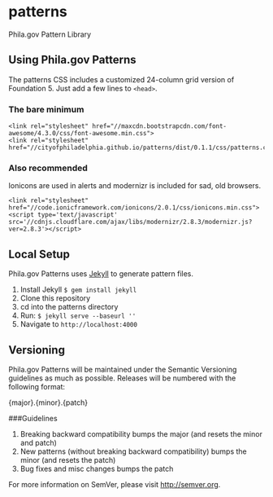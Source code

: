 # patterns

Phila.gov Pattern Library

## Using Phila.gov Patterns
The patterns CSS includes a customized 24-column grid version of Foundation 5. Just add a few lines to `<head>`.

### The bare minimum
```
<link rel="stylesheet" href="//maxcdn.bootstrapcdn.com/font-awesome/4.3.0/css/font-awesome.min.css">
<link rel="stylesheet" href="//cityofphiladelphia.github.io/patterns/dist/0.1.1/css/patterns.css">
```

### Also recommended
Ionicons are used in alerts and modernizr is included for sad, old browsers.
```
<link rel="stylesheet" href="//code.ionicframework.com/ionicons/2.0.1/css/ionicons.min.css">
<script type='text/javascript' src='//cdnjs.cloudflare.com/ajax/libs/modernizr/2.8.3/modernizr.js?ver=2.8.3'></script>
```

## Local Setup
Phila.gov Patterns uses <a href="http://jekyllrb.com/">Jekyll</a> to generate pattern files.

1. Install Jekyll <code>$ gem install jekyll</code>  
2. Clone this repository
3. cd into the patterns directory
4. Run: <code>$ jekyll serve --baseurl ''</code>
5. Navigate to <code>http://localhost:4000</code>


## Versioning

Phila.gov Patterns will be maintained under the Semantic Versioning guidelines as much as possible. Releases will be numbered with the following format:

{major}.{minor}.{patch}

###Guidelines

1. Breaking backward compatibility bumps the major (and resets the minor and patch)
2. New patterns (without breaking backward compatibility) bumps the minor (and resets the patch)
3. Bug fixes and misc changes bumps the patch


For more information on SemVer, please visit http://semver.org.
